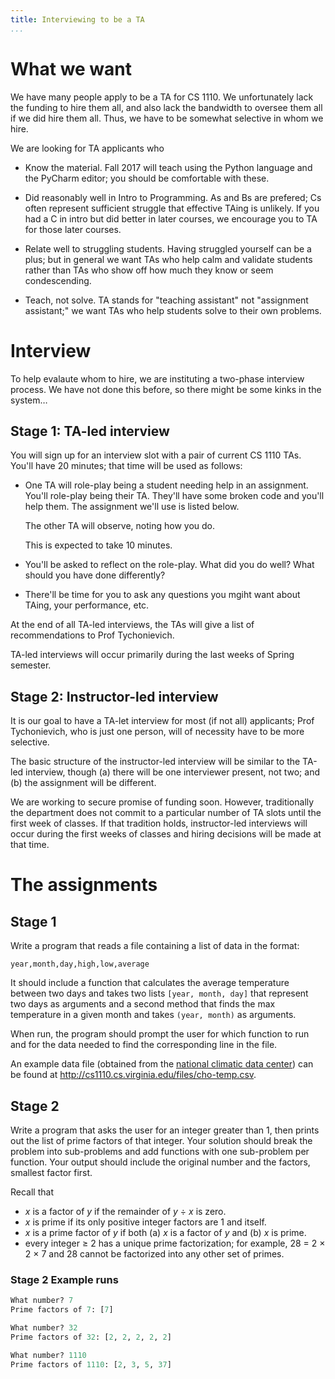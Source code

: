 ```yaml
---
title: Interviewing to be a TA
...
```


# What we want

We have many people apply to be a TA for CS 1110.
We unfortunately lack the funding to hire them all, and also lack the bandwidth to oversee them all if we did hire them all.
Thus, we have to be somewhat selective in whom we hire.

We are looking for TA applicants who

-   Know the material.
    Fall 2017 will teach using the Python language and the PyCharm editor;
    you should be comfortable with these.

-   Did reasonably well in Intro to Programming.
    As and Bs are prefered;
    Cs often represent sufficient struggle that effective TAing is unlikely.
    If you had a C in intro but did better in later courses,
    we encourage you to TA for those later courses.

-   Relate well to struggling students.
    Having struggled yourself can be a plus;
    but in general we want TAs who help calm and validate students
    rather than TAs who show off how much they know or seem condescending.

-   Teach, not solve.
    TA stands for "teaching assistant" not "assignment assistant;"
    we want TAs who help students solve to their own problems.

# Interview

To help evalaute whom to hire, we are instituting a two-phase interview process.
We have not done this before, so there might be some kinks in the system…

## Stage 1: TA-led interview

You will sign up for an interview slot with a pair of current CS 1110 TAs.
You'll have 20 minutes; that time will be used as follows:

-   One TA will role-play being a student needing help in an assignment.
    You'll role-play being their TA.
    They'll have some broken code and you'll help them.
    The assignment we'll use is listed below.
    
    The other TA will observe, noting how you do.
    
    This is expected to take 10 minutes.
    
-   You'll be asked to reflect on the role-play.
    What did you do well?  What should you have done differently?

-   There'll be time for you to ask any questions you mgiht want
    about TAing, your performance, etc.

At the end of all TA-led interviews, the TAs will give a list of recommendations to Prof Tychonievich.

TA-led interviews will occur primarily during the last weeks of Spring semester.

## Stage 2: Instructor-led interview

It is our goal to have a TA-let interview for most (if not all) applicants;
Prof Tychonievich, who is just one person, will of necessity have to be more selective.

The basic structure of the instructor-led interview will be similar to the TA-led interview,
though (a) there will be one interviewer present, not two; and (b) the assignment will be different.

We are working to secure promise of funding soon.
However, traditionally the department does not commit to a particular number of TA slots until the first week of classes.
If that tradition holds, instructor-led interviews will occur during the first weeks of classes and hiring decisions will be made at that time.

# The assignments

## Stage 1

Write a program that reads a file containing a list of data in the format:

````
year,month,day,high,low,average
````

It should include a function that calculates the average temperature between two days and takes two lists `[year, month, day]` that represent two days as arguments
and a second method that finds the max temperature in a given month and takes `(year, month)` as arguments.

When run, the program should prompt the user for which function to run and for the data needed to find the corresponding line in the file.

An example data file (obtained from the [national climatic data center](https://www.ncdc.noaa.gov/)) can be found at <http://cs1110.cs.virginia.edu/files/cho-temp.csv>.

## Stage 2

Write a program that asks the user for an integer greater than 1, then prints out the list of prime factors of that integer.
Your solution should break the problem into sub-problems and add functions with one sub-problem per function.
Your output should include the original number and the factors, smallest factor first.

Recall that 

-   *x* is a factor of *y* if the remainder of *y* ÷ *x* is zero.
-   *x* is prime if its only positive integer factors are 1 and itself.
-   *x* is a prime factor of *y* if both (a) *x* is a factor of *y* and (b) *x* is prime.
-   every integer ≥ 2 has a unique prime factorization; for example, 28 = 2 × 2 × 7 and 28 cannot be factorized into any other set of primes.


### Stage 2 Example runs

````python
What number? 7
Prime factors of 7: [7]
````

````python
What number? 32
Prime factors of 32: [2, 2, 2, 2, 2]
````

````python
What number? 1110
Prime factors of 1110: [2, 3, 5, 37]
````


<!-- https://www.when2meet.com/?6166027-pzOyb -->

